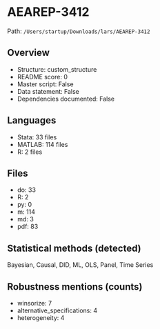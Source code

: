 # AEAREP-3412

Path: `/Users/startup/Downloads/lars/AEAREP-3412`

## Overview
- Structure: custom_structure
- README score: 0
- Master script: False
- Data statement: False
- Dependencies documented: False

## Languages
- Stata: 33 files
- MATLAB: 114 files
- R: 2 files

## Files
- do: 33
- R: 2
- py: 0
- m: 114
- md: 3
- pdf: 83

## Statistical methods (detected)
Bayesian, Causal, DID, ML, OLS, Panel, Time Series

## Robustness mentions (counts)
- winsorize: 7
- alternative_specifications: 4
- heterogeneity: 4